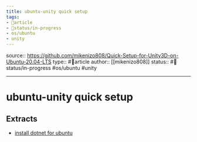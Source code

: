 ```yaml
---
title: ubuntu-unity quick setup
tags:
- 📄article
- 🚦status/in-progress
- os/ubuntu
- unity
---
```


source:: https://github.com/mikenizo808/Quick-Setup-for-Unity3D-on-Ubuntu-20.04-LTS
type:: #📄article
author:: [[mikenizo808]]
status:: #🚦status/in-progress
#os/ubuntu #unity 

---

# ubuntu-unity quick setup

## Extracts

- [install dotnet for ubuntu](/Extracts/install%20dotnet%20for%20ubuntu.md)
